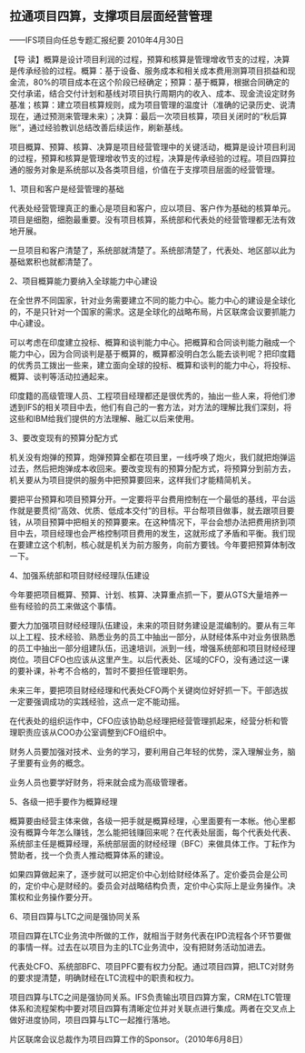 ## 拉通项目四算，支撑项目层面经营管理

——IFS项目向任总专题汇报纪要
2010年4月30日



【导  读】概算是设计项目利润的过程，预算和核算是管理增收节支的过程，决算是传承经验的过程。概算：基于设备、服务成本和相关成本费用测算项目损益和现金流，80%的项目成本在这个阶段已经确定；预算：基于概算，根据合同确定的交付承诺，结合交付计划和基线对项目执行周期内的收入、成本、现金流设定财务基准；核算：建立项目核算规则，成为项目管理的温度计（准确的记录历史、说清现在，通过预测来管理未来）；决算：最后一次项目核算，项目关闭时的“秋后算账”，通过经验教训总结改善后续运作，刷新基线。



项目概算、预算、核算、决算是项目经营管理中的关键活动，概算是设计项目利润的过程，预算和核算是管理增收节支的过程，决算是传承经验的过程。项目四算拉通的服务对象是系统部以及各类项目组，价值在于支撑项目层面的经营管理。

1、项目和客户是经营管理的基础

代表处经营管理真正的重心是项目和客户，应以项目、客户作为基础的核算单元。项目是细胞，细胞最重要。没有项目核算，系统部和代表处的经营管理都无法有效地开展。

一旦项目和客户清楚了，系统部就清楚了。系统部清楚了，代表处、地区部以此为基础累积也就都清楚了。

2、项目概算能力要纳入全球能力中心建设

在全世界不同国家，针对业务需要建立不同的能力中心。能力中心的建设是全球化的，不是只针对一个国家的需求。这是全球化的战略布局，片区联席会议要抓能力中心建设。

可以考虑在印度建立投标、概算和谈判能力中心。把概算和合同谈判能力融成一个能力中心，因为合同谈判是基于概算的，概算都没明白怎么能去谈判呢？把印度籍的优秀员工拨出一些来，建立面向全球的投标、概算和谈判的能力中心，将投标、概算、谈判等活动拉通起来。

印度籍的高级管理人员、工程项目经理都还是很优秀的，抽出一些人来，将他们渗透到IFS的相关项目中去，他们有自己的一套方法，对方法的理解比我们深刻，将这些和IBM给我们提供的方法理解、融汇以后来使用。

3、要改变现有的预算分配方式

机关没有炮弹的预算，炮弹预算全都在项目里，一线呼唤了炮火，我们就把炮弹运过去，然后把炮弹成本收回来。要改变现有的预算分配方式，将预算分到前方去，机关要从为项目提供的服务中把预算要回来，这样我们才能精简机关。

要把平台预算和项目预算分开。一定要将平台费用控制在一个最低的基线，平台运作就是要贯彻“高效、优质、低成本交付”的目标。平台帮项目做事，就去跟项目要钱，从项目预算中把相关的预算要来。在这种情况下，平台会想办法把费用挤到项目中去，项目经理也会严格控制项目费用的发生，这就形成了矛盾和平衡。我们现在要建立这个机制，核心就是机关为前方服务，向前方要钱。今年要把预算体制改一下。

4、加强系统部和项目财经经理队伍建设

今年要把项目概算、预算、计划、核算、决算重点抓一下，要从GTS大量培养一些有经验的员工来做这个事情。

要大力加强项目财经经理队伍建设，未来的项目财务建设是混编制的。要从有三年以上工程、技术经验、熟悉业务的员工中抽出一部分，从财经体系中对业务很熟悉的员工中抽出一部分组建队伍，迅速培训，派到一线，增强系统部和项目财经经理岗位。项目CFO也应该从这里产生。以后代表处、区域的CFO，没有通过这一课的要补课，补考不合格的，暂时不要担任管理职务。

未来三年，要把项目财经经理和代表处CFO两个关键岗位好好抓一下。干部选拔一定要强调成功的实践经验，这点一定不能动摇。

在代表处的组织运作中，CFO应该协助总经理把经营管理抓起来，经营分析和管理职责应该从COO办公室调整到CFO组织中。

财务人员要加强对技术、业务的学习，要利用自己年轻的优势，深入理解业务，脑子里要有业务的概念。

业务人员也要学好财务，将来就会成为高级管理者。

5、各级一把手要作为概算经理

概算要由经营主体来做，各级一把手就是概算经理，心里面要有一本帐。他心里都没有概算今年怎么赚钱，怎么能把钱赚回来呢？在代表处层面，每个代表处代表、系统部主任是概算经理，系统部层面的财经经理（BFC）来做具体工作。丁耘作为赞助者，找一个负责人推动概算体系的建设。

如果四算做起来了，逐步就可以把定价中心划给财经体系了。定价委员会是公司的，定价中心是财经的。委员会对战略结构负责，定价中心实际上是业务操作。决策权和业务操作要分开。

6、项目四算与LTC之间是强协同关系

项目四算在LTC业务流中所做的工作，就相当于财务代表在IPD流程各个环节要做的事情一样。过去在以项目为主的LTC业务流中，没有把财务活动加进去。

代表处CFO、系统部BFC、项目PFC要有权力分配。通过项目四算，把LTC对财务的要求提清楚，明确财经在LTC流程中的职责和权力。

项目四算与LTC之间是强协同关系。IFS负责输出项目四算方案，CRM在LTC管理体系和流程架构中要对项目四算有清晰定位并对关联点进行集成。两者在交叉点上做好进度协同，项目四算与LTC一起推行落地。

片区联席会议总裁作为项目四算工作的Sponsor。（2010年6月8日）
